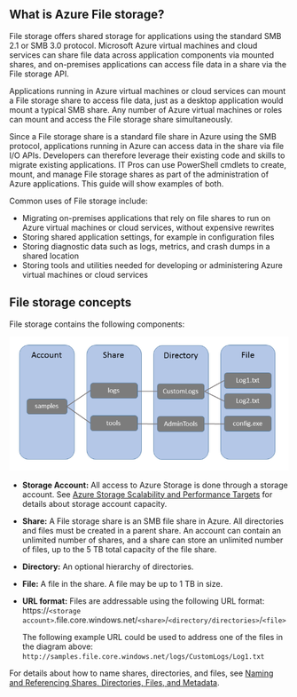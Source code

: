 ## What is Azure File storage?
File storage offers shared storage for applications using the standard SMB 2.1 or SMB 3.0 protocol. Microsoft Azure virtual machines and cloud services can share file data across application components via mounted shares, and on-premises applications can access file data in a share via the File storage API.

Applications running in Azure virtual machines or cloud services can mount a File storage share to access file data, just as a desktop application would mount a typical SMB share. Any number of Azure virtual machines or roles can mount and access the File storage share simultaneously.

Since a File storage share is a standard file share in Azure using the SMB protocol, applications running in Azure can access data in the share via file I/O APIs. Developers can therefore leverage their existing code and skills to migrate existing applications. IT Pros can use PowerShell cmdlets to create, mount, and manage File storage shares as part of the administration of Azure applications. This guide will show examples of both.

Common uses of File storage include:

* Migrating on-premises applications that rely on file shares to run on Azure virtual machines or cloud services, without expensive rewrites
* Storing shared application settings, for example in configuration files
* Storing diagnostic data such as logs, metrics, and crash dumps in a shared location 
* Storing tools and utilities needed for developing or administering Azure virtual machines or cloud services

## File storage concepts
File storage contains the following components:

![files-concepts][files-concepts]

* **Storage Account:** All access to Azure Storage is done
  through a storage account. See [Azure Storage Scalability and Performance Targets](../articles/storage/storage-scalability-targets.md) for details about storage account capacity.
* **Share:** A File storage share is an SMB file share in Azure. 
  All directories and files must be created in a parent share. An account can contain an
  unlimited number of shares, and a share can store an unlimited
  number of files, up to the 5 TB total capacity of the file share.
* **Directory:** An optional hierarchy of directories. 
* **File:** A file in the share. A file may be up to 1 TB in size.
* **URL format:** Files are addressable using the following URL
  format:   
  https://`<storage
  account>`.file.core.windows.net/`<share>`/`<directory/directories>`/`<file>`  
  
  The following example URL could be used to address one of the files in the
  diagram above:  
  `http://samples.file.core.windows.net/logs/CustomLogs/Log1.txt`

For details about how to name shares, directories, and files, see [Naming and Referencing Shares, Directories, Files, and Metadata](http://msdn.microsoft.com/library/azure/dn167011.aspx).

[files-concepts]: ./media/storage-file-concepts-include/files-concepts.png